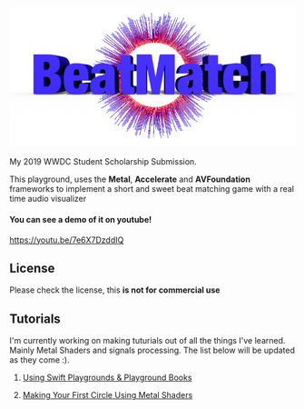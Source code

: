 ![BeatMatch](BeatMatch.playgroundbook/Contents/PrivateResources/logo.png)

My 2019 WWDC Student Scholarship Submission.

This playground, uses the **Metal**, **Accelerate** and **AVFoundation** frameworks to implement a short and sweet beat matching game with a real time audio visualizer

#### You can see a demo of it on youtube!
https://youtu.be/7e6X7DzddIQ


## License
Please check the license, this **is not for commercial use**

## Tutorials
I'm currently working on making tuturials out of all the things I've learned. Mainly Metal Shaders and signals processing. The list below will be updated as they come :).

1. [Using Swift Playgrounds & Playground Books](https://medium.com/@barbulescualex/using-swift-playgrounds-playground-books-87c2707be2b5)

2. [Making Your First Circle Using Metal Shaders](https://medium.com/@barbulescualex/making-your-first-circle-using-metal-shaders-1e5049ec8505)

